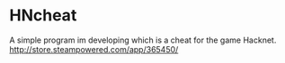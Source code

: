 # HNcheat
A simple program im developing which is a cheat for the game Hacknet. http://store.steampowered.com/app/365450/